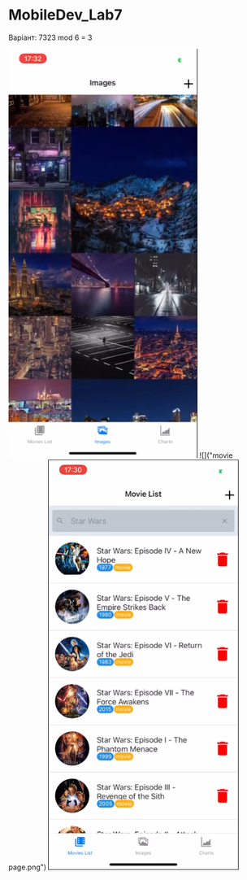 # MobileDev_Lab7

Варіант: 7323 mod 6 = 3


![](pictures.png)
![]("movie page.png")
![](search.png)
